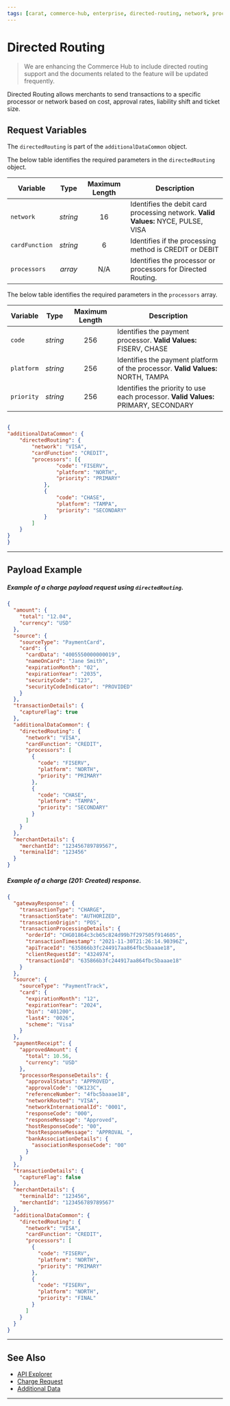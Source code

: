 ```yaml
---
tags: [carat, commerce-hub, enterprise, directed-routing, network, processor]
---
```


# Directed Routing

<!-- theme: danger -->
> We are enhancing the Commerce Hub to include directed routing support and the documents related to the feature will be updated frequently.

Directed Routing allows merchants to send transactions to a specific processor or network based on cost, approval rates, liability shift and ticket size.


## Request Variables

The `directedRouting` is part of the `additionalDataCommon` object.

<!--
type: tab
title: directedRouting
-->

The below table identifies the required parameters in the `directedRouting` object.

| Variable | Type | Maximum Length | Description |
| -------- | :--: | :------------: | ------------------ |
| `network` | *string* | 16 | Identifies the debit card processing network. **Valid Values:** NYCE, PULSE, VISA |
| `cardFunction` | *string* | 6 | Identifies if the processing method is CREDIT or DEBIT |
| `processors` | *array* | N/A  | Identifies the processor or processors for Directed Routing. |

<!--
type: tab
title: processors
-->

The below table identifies the required parameters in the `processors` array.

| Variable | Type | Maximum Length | Description |
| -------- | :--: | :------------: | ------------------ |
| `code` | *string* | 256 | Identifies the payment processor. **Valid Values:** FISERV, CHASE |
| `platform` | *string* | 256 | Identifies the payment platform of the processor. **Valid Values:** NORTH, TAMPA |
| `priority` | *string* | 256 | Identifies the priority to use each processor. **Valid Values:** PRIMARY, SECONDARY |

<!--
type: tab
title: JSON Example
-->

```json

{
"additionalDataCommon": {
	"directedRouting": {
		"network": "VISA",
		"cardFunction": "CREDIT",
		"processors": [{
				"code": "FISERV",
				"platform": "NORTH",
				"priority": "PRIMARY"
			},
			{
				"code": "CHASE",
				"platform": "TAMPA",
				"priority": "SECONDARY"
			}
		]
	}
}
}

```

<!-- type: tab-end -->

---

## Payload Example

<!--
type: tab
title: Request
-->

##### Example of a charge payload request using `directedRouting`.

```json
{
  "amount": {
    "total": "12.04",
    "currency": "USD"
  },
  "source": {
    "sourceType": "PaymentCard",
    "card": {
      "cardData": "4005550000000019",
      "nameOnCard": "Jane Smith",
      "expirationMonth": "02",
      "expirationYear": "2035",
      "securityCode": "123",
      "securityCodeIndicator": "PROVIDED"
    }
  },
  "transactionDetails": {
    "captureFlag": true
  },
  "additionalDataCommon": {
    "directedRouting": {
      "network": "VISA",
      "cardFunction": "CREDIT",
      "processors": [
        {
          "code": "FISERV",
          "platform": "NORTH",
          "priority": "PRIMARY"
        },
        {
          "code": "CHASE",
          "platform": "TAMPA",
          "priority": "SECONDARY"
        }
      ]
    }
  },
  "merchantDetails": {
    "merchantId": "123456789789567",
    "terminalId": "123456"
  }
}
```
<!--
type: tab
title: Response
-->

##### Example of a charge (201: Created) response.

```json
{
  "gatewayResponse": {
    "transactionType": "CHARGE",
    "transactionState": "AUTHORIZED",
    "transactionOrigin": "POS",
    "transactionProcessingDetails": {
      "orderId": "CHG01864c3cb65c824d99b7f297505f914605",
      "transactionTimestamp": "2021-11-30T21:26:14.90396Z",
      "apiTraceId": "635866b3fc244917aa864fbc5baaae18",
      "clientRequestId": "4324974",
      "transactionId": "635866b3fc244917aa864fbc5baaae18"
    }
  },
  "source": {
    "sourceType": "PaymentTrack",
    "card": {
      "expirationMonth": "12",
      "expirationYear": "2024",
      "bin": "401200",
      "last4": "0026",
      "scheme": "Visa"
    }
  },
  "paymentReceipt": {
    "approvedAmount": {
      "total": 10.56,
      "currency": "USD"
    },
    "processorResponseDetails": {
      "approvalStatus": "APPROVED",
      "approvalCode": "OK123C",
      "referenceNumber": "4fbc5baaae18",
      "networkRouted": "VISA",
      "networkInternationalId": "0001",
      "responseCode": "000",
      "responseMessage": "Approved",
      "hostResponseCode": "00",
      "hostResponseMessage": "APPROVAL ",
      "bankAssociationDetails": {
        "associationResponseCode": "00"
      }
    }
  },
  "transactionDetails": {
    "captureFlag": false
  },
  "merchantDetails": {
    "terminalId": "123456",
    "merchantId": "123456789789567"
  },
  "additionalDataCommon": {
    "directedRouting": {
      "network": "VISA",
      "cardFunction": "CREDIT",
      "processors": [
        {
          "code": "FISERV",
          "platform": "NORTH",
          "priority": "PRIMARY"
        },
        {
          "code": "FISERV",
          "platform": "NORTH",
          "priority": "FINAL"
        }
      ]
    }
  }
}
```

<!-- type: tab-end -->

---

## See Also
- [API Explorer](../api/?type=post&path=/payments/v1/charges)
- [Charge Request](?path=docs/Resources/API-Documents/Payments/Charges.md)
- [Additional Data](?path=docs/Resources/Master-Data/Additional-Data.md)

---
